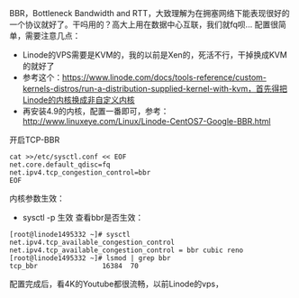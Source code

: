 BBR，Bottleneck Bandwidth and RTT，大致理解为在拥塞网络下能表现很好的一个协议就好了。干吗用的？高大上用在数据中心互联，我们就fq呗...
配置很简单，需要注意几点：
- Linode的VPS需要是KVM的，我的以前是Xen的，死活不行，干掉换成KVM的就好了
- 参考这个：https://www.linode.com/docs/tools-reference/custom-kernels-distros/run-a-distribution-supplied-kernel-with-kvm，首先得把Linode的内核换成非自定义内核
- 再安装4.9的内核，配置一番即可，参考：http://www.linuxeye.com/Linux/Linode-CentOS7-Google-BBR.html

开启TCP-BBR
```
cat >>/etc/sysctl.conf << EOF
net.core.default_qdisc=fq
net.ipv4.tcp_congestion_control=bbr
EOF
```
内核参数生效：

- sysctl -p 生效
查看bbr是否生效：

```
[root@linode1495332 ~]# sysctl net.ipv4.tcp_available_congestion_control
net.ipv4.tcp_available_congestion_control = bbr cubic reno
[root@linode1495332 ~]# lsmod | grep bbr
tcp_bbr                16384  70
```


配置完成后，看4K的Youtube都很流畅，以前Linode的vps，